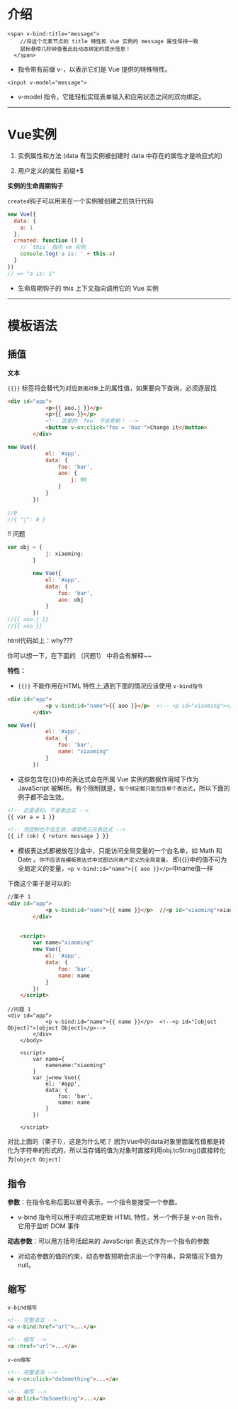 
# 介绍
```
<span v-bind:title="message">  
    //将这个元素节点的 title 特性和 Vue 实例的 message 属性保持一致
    鼠标悬停几秒钟查看此处动态绑定的提示信息！
  </span>
```
* 指令带有前缀 v-，以表示它们是 Vue 提供的特殊特性。
```
<input v-model="message">
```
* v-model 指令，它能轻松实现表单输入和应用状态之间的双向绑定。 
***

# Vue实例
1. 实例属性和方法   (data 有当实例被创建时 data 中存在的属性才是响应式的)

2. 用户定义的属性  前缀+$

**实例的生命周期钩子**

``created``钩子可以用来在一个实例被创建之后执行代码
```js
new Vue({
  data: {
    a: 1
  },
  created: function () {
    // `this` 指向 vm 实例
    console.log('a is: ' + this.a)
  }
})
// => "a is: 1"
```
* 生命周期钩子的 this 上下文指向调用它的 Vue 实例
****
# 模板语法

## 插值
**文本**

``{{}}`` 标签将会替代为对应``数据对象``上的属性值，如果要向下查询，必须逐层找
```html
<div id="app">
			<p>{{ aoo.j }}</p>
			<p>{{ aoo }}</p> 
			<!-- 这里的 `foo` 不会更新！ -->
			<button v-on:click="foo = 'baz'">Change it</button>
		</div>
```
```js
new Vue({
			el: '#app',
			data: {
				foo: 'bar',
				aoo: {
					j: 00
				}
			}
		})
		
//0
//{ "j": 0 }
```
!! 问题
```js
var obj = {
			j: xiaoming;
		}

		new Vue({
			el: '#app',
			data: {
				foo: 'bar',
				aoo: obj
			}
		})
//{{ aoo.j }}
//{{ aoo }}
```
html代码如上：why???

你可以想一下，在下面的 （问题1） 中将会有解释~~


**特性：**

* ``{{}}`` 不能作用在HTML 特性上,遇到下面的情况应该使用 ``v-bind指令``
```html
<div id="app">
			<p v-bind:id="name">{{ aoo }}</p>  <!-- <p id="xiaoming"></p> -->
		</div>
```
```js
new Vue({
			el: '#app',
			data: {
				foo: 'bar',
				name: "xiaoming"
			}
		})
```
* 这些包含在{{}}中的表达式会在所属 Vue 实例的数据作用域下作为 JavaScript 被解析。有个限制就是，``每个绑定都只能包含单个表达式``，所以下面的例子都不会生效。
```html
<!-- 这是语句，不是表达式 -->
{{ var a = 1 }}

<!-- 流控制也不会生效，请使用三元表达式 -->
{{ if (ok) { return message } }}
```
* 模板表达式都被放在沙盒中，只能访问全局变量的一个白名单，如 Math 和 Date 。``你不应该在模板表达式中试图访问用户定义的全局变量。`` 
即{{}}中的值不可为全局定义的变量，``<p v-bind:id="name">{{ aoo }}</p>``中name值一样

下面这个栗子是可以的:
```html
//栗子 1
<div id="app">
			<p v-bind:id="name">{{ name }}</p>  //<p id="xiaoming">xiaoming</p>
		</div>
	

	<script>
		var name="xiaoming"
		new Vue({
			el: '#app',
			data: {
				foo: 'bar',
				name: name
			}
		})
	</script>
```
```
//问题 1
<div id="app">
			<p v-bind:id="name">{{ name }}</p>  <!--<p id="[object Object]">[object Object]</p>-->
		</div>
	</body>

	<script>
		var name={
			namename:"xiaoming"
		}
		var j=new Vue({
			el: '#app',
			data: {
				foo: 'bar',
				name: name
			}
		})
		
	</script>
```
对比上面的（栗子1），这是为什么呢？
因为Vue中的data对象里面属性值都是转化为字符串的形式的，所以当存储的值为对象时直接利用obj.toString()直接转化为``[object Object]``

## 指令
**参数**：在指令名称后面以冒号表示，一个指令能接受一个参数。
* v-bind 指令可以用于响应式地更新 HTML 特性，另一个例子是 v-on 指令，它用于监听 DOM 事件

**动态参数**：可以用方括号括起来的 JavaScript 表达式作为一个指令的参数
* 对动态参数的值的约束，动态参数预期会求出一个字符串，异常情况下值为 null。

## 缩写
``v-bind缩写``
```html
<!-- 完整语法 -->
<a v-bind:href="url">...</a>

<!-- 缩写 -->
<a :href="url">...</a>
```

``v-on缩写``
```html
<!-- 完整语法 -->
<a v-on:click="doSomething">...</a>

<!-- 缩写 -->
<a @click="doSomething">...</a>
```